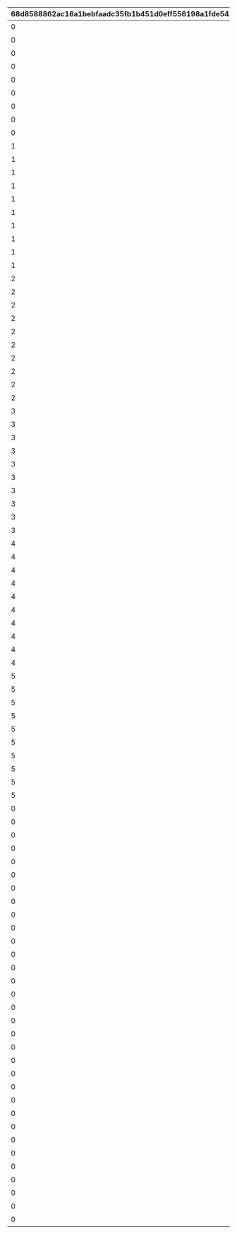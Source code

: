 |68d8588862ac16a1bebfaadc35fb1b451d0eff556198a1fde5470a6988f98d89|7e067d9010a1fb70700e7faafbc48460858f868787e00bcdee09bbe778a42b99|0de851bed8ce9a4735948c87e54d3161604015e960b5951057964bf7ff2211e9|5288881c37cdc61623d55b0d747fa06c6972e0ef88ee1d7b9753c0f21b914289|7174dfc9c7a8a9fbb39cf8900e04beba27b3046b56eea8bce387d55e51d6e46c|507f9e81f41d962e51c4aa8e7836ad480b487be1158fa12530138455210a5c96|4a6e9a7afbfc5de2a64696dee7594cadc37e74c72841d201e8faf08d32007963|e05d44b50da4b7ac0991cb644a3d0078436f3927974bbcc9d60dd8144d9ef257|d82b7d1aa800bdb2281768ca695f5ee8d8641c603599e25c2a79e7889e61a3d1|
| --- | --- | --- | --- | --- | --- | --- | --- | --- |
|0|1001|プリンセスナイトRANK5を達成しよう|20021|129|1001|1|5|1002|
|0|1002|プリンセスナイトRANK10を達成しよう|20021|129|1002|1|10|1002|
|0|1003|プリンセスナイトRANK30を達成しよう|20021|129|1003|1|30|1002|
|0|1004|プリンセスナイトRANK50を達成しよう|20021|129|1004|1|50|1002|
|0|1005|プリンセスナイトRANK100を達成しよう|20021|129|1005|1|100|1002|
|0|1006|プリンセスナイトRANK150を達成しよう|20021|129|1006|1|150|1002|
|0|1007|プリンセスナイトRANK200を達成しよう|20021|129|1007|1|200|1002|
|0|1007|プリンセスナイトRANK250を達成しよう|20021|129|1008|1|250|1002|
|0|1007|プリンセスナイトRANK300を達成しよう|20021|129|1009|1|300|1002|
|1|2001|火属性の属性レベルを50まで上げよう|20022|129|2001|2|50|1003|
|1|2002|火属性の属性レベルを100まで上げよう|20022|129|2002|2|100|1003|
|1|2003|火属性の属性レベルを150まで上げよう|20022|129|2003|2|150|1003|
|1|2004|火属性の属性レベルを200まで上げよう|20022|129|2004|2|200|1003|
|1|2005|火属性の属性レベルを250まで上げよう|20022|129|2005|2|250|1003|
|1|2006|火属性の属性レベルを300まで上げよう|20022|129|2006|2|300|1003|
|1|2007|火属性の属性レベルを350まで上げよう|20022|129|2007|2|350|1003|
|1|2008|火属性の属性レベルを400まで上げよう|20022|129|2008|2|400|1003|
|1|2009|火属性の属性レベルを450まで上げよう|20022|129|2009|2|450|1003|
|1|2010|火属性の属性レベルを500まで上げよう|20022|129|2010|2|500|1003|
|2|2001|水属性の属性レベルを50まで上げよう|20022|129|3001|3|50|1003|
|2|2002|水属性の属性レベルを100まで上げよう|20022|129|3002|3|100|1003|
|2|2003|水属性の属性レベルを150まで上げよう|20022|129|3003|3|150|1003|
|2|2004|水属性の属性レベルを200まで上げよう|20022|129|3004|3|200|1003|
|2|2005|水属性の属性レベルを250まで上げよう|20022|129|3005|3|250|1003|
|2|2006|水属性の属性レベルを300まで上げよう|20022|129|3006|3|300|1003|
|2|2007|水属性の属性レベルを350まで上げよう|20022|129|3007|3|350|1003|
|2|2008|水属性の属性レベルを400まで上げよう|20022|129|3008|3|400|1003|
|2|2009|水属性の属性レベルを450まで上げよう|20022|129|3009|3|450|1003|
|2|2010|水属性の属性レベルを500まで上げよう|20022|129|3010|3|500|1003|
|3|2001|風属性の属性レベルを50まで上げよう|20022|129|4001|4|50|1003|
|3|2002|風属性の属性レベルを100まで上げよう|20022|129|4002|4|100|1003|
|3|2003|風属性の属性レベルを150まで上げよう|20022|129|4003|4|150|1003|
|3|2004|風属性の属性レベルを200まで上げよう|20022|129|4004|4|200|1003|
|3|2005|風属性の属性レベルを250まで上げよう|20022|129|4005|4|250|1003|
|3|2006|風属性の属性レベルを300まで上げよう|20022|129|4006|4|300|1003|
|3|2007|風属性の属性レベルを350まで上げよう|20022|129|4007|4|350|1003|
|3|2008|風属性の属性レベルを400まで上げよう|20022|129|4008|4|400|1003|
|3|2009|風属性の属性レベルを450まで上げよう|20022|129|4009|4|450|1003|
|3|2010|風属性の属性レベルを500まで上げよう|20022|129|4010|4|500|1003|
|4|2001|光属性の属性レベルを50まで上げよう|20022|129|5001|5|50|1003|
|4|2002|光属性の属性レベルを100まで上げよう|20022|129|5002|5|100|1003|
|4|2003|光属性の属性レベルを150まで上げよう|20022|129|5003|5|150|1003|
|4|2004|光属性の属性レベルを200まで上げよう|20022|129|5004|5|200|1003|
|4|2005|光属性の属性レベルを250まで上げよう|20022|129|5005|5|250|1003|
|4|2006|光属性の属性レベルを300まで上げよう|20022|129|5006|5|300|1003|
|4|2007|光属性の属性レベルを350まで上げよう|20022|129|5007|5|350|1003|
|4|2008|光属性の属性レベルを400まで上げよう|20022|129|5008|5|400|1003|
|4|2009|光属性の属性レベルを450まで上げよう|20022|129|5009|5|450|1003|
|4|2010|光属性の属性レベルを500まで上げよう|20022|129|5010|5|500|1003|
|5|2001|闇属性の属性レベルを50まで上げよう|20022|129|6001|6|50|1003|
|5|2002|闇属性の属性レベルを100まで上げよう|20022|129|6002|6|100|1003|
|5|2003|闇属性の属性レベルを150まで上げよう|20022|129|6003|6|150|1003|
|5|2004|闇属性の属性レベルを200まで上げよう|20022|129|6004|6|200|1003|
|5|2005|闇属性の属性レベルを250まで上げよう|20022|129|6005|6|250|1003|
|5|2006|闇属性の属性レベルを300まで上げよう|20022|129|6006|6|300|1003|
|5|2007|闇属性の属性レベルを350まで上げよう|20022|129|6007|6|350|1003|
|5|2008|闇属性の属性レベルを400まで上げよう|20022|129|6008|6|400|1003|
|5|2009|闇属性の属性レベルを450まで上げよう|20022|129|6009|6|450|1003|
|5|2010|闇属性の属性レベルを500まで上げよう|20022|129|6010|6|500|1003|
|0|7001|ノードを10個強化完了しよう|20023|129|7001|7|10|1004|
|0|7002|ノードを20個強化完了しよう|20023|129|7002|7|20|1004|
|0|7003|ノードを30個強化完了しよう|20023|129|7003|7|30|1004|
|0|7004|ノードを40個強化完了しよう|20023|129|7004|7|40|1004|
|0|7005|ノードを50個強化完了しよう|20023|129|7005|7|50|1004|
|0|7006|ノードを60個強化完了しよう|20023|129|7006|7|60|1004|
|0|7007|ノードを70個強化完了しよう|20023|129|7007|7|70|1004|
|0|7008|ノードを80個強化完了しよう|20023|129|7008|7|80|1004|
|0|7009|ノードを90個強化完了しよう|20023|129|7009|7|90|1004|
|0|7010|ノードを100個強化完了しよう|20023|129|7010|7|100|1004|
|0|7011|ノードを110個強化完了しよう|20023|129|7011|7|110|1004|
|0|7012|ノードを120個強化完了しよう|20023|129|7012|7|120|1004|
|0|7013|ノードを130個強化完了しよう|20023|129|7013|7|130|1004|
|0|7014|ノードを140個強化完了しよう|20023|129|7014|7|140|1004|
|0|7015|ノードを150個強化完了しよう|20023|129|7015|7|150|1004|
|0|7016|ノードを160個強化完了しよう|20023|129|7016|7|160|1004|
|0|7017|ノードを170個強化完了しよう|20023|129|7017|7|170|1004|
|0|7018|ノードを180個強化完了しよう|20023|129|7018|7|180|1004|
|0|7019|ノードを190個強化完了しよう|20023|129|7019|7|190|1004|
|0|7020|ノードを200個強化完了しよう|20023|129|7020|7|200|1004|
|0|7021|ノードを210個強化完了しよう|20023|129|7021|7|210|1004|
|0|7022|ノードを222個強化完了しよう|20023|129|7022|7|222|1004|
|0|8001|ノードを5個強化完了しよう|20024|129|8001|8|5|1005|
|0|8002|ノードを10個強化完了しよう|20024|129|8002|8|10|1005|
|0|8003|ノードを15個強化完了しよう|20024|129|8003|8|15|1005|
|0|8004|ノードを20個強化完了しよう|20024|129|8004|8|20|1005|
|0|8005|ノードを25個強化完了しよう|20024|129|8005|8|25|1005|
|0|8006|ノードを33個強化完了しよう|20024|129|8006|8|33|1005|
|0|8007|ノードを40個強化完了しよう|20024|129|8007|8|40|1005|
|0|8007|ノードを50個強化完了しよう|20024|129|8008|8|50|1005|
|0|8007|ノードを60個強化完了しよう|20024|129|8009|8|60|1005|
|0|8007|ノードを66個強化完了しよう|20024|129|8010|8|66|1005|